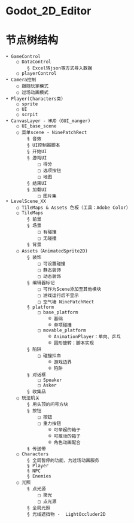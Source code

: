 # Godot_2D_Editor

# 节点树结构

  	• GameControl
		○ DataControl
			§ Excel转json等方式导入数据
		○ playerControl
	• Camera控制
		○ 跟随玩家模式
		○ 过场动画模式
	• Player(Characters类）
		○ sprite
		○ UI
		○ scrpit
	• CanvasLayer - HUD（GUI_manger)
		○ UI_base_scene
		○ 菜单scene - NinePatchRect
			§ 音效
			§ UI控制器脚本
			§ 开始UI
			§ 游戏UI
				□ 得分
				□ 选项按钮
				□ 地图
			§ 结束UI
			§ 加载UI
				□ 图片集
	• LevelScene_XX
		○ TileMaps & Assets 色板（工具：Adobe Color）
		○ TileMaps
			§ 前景
			§ 场景
				□ 有碰撞
				□ 无碰撞
			§ 背景
		○ Assets（AnimatedSprite2D)
			§ 装饰
				□ 可设置碰撞
				□ 静态装饰
				□ 动态装饰
			§ 编辑器标记
				□ 可作为Scene添加至其他模块
				□ 游戏运行后不显示
				□ 空气墙 NinePatchRect
			§ platform
				□ base_platform
					® 基础
					® 单项碰撞
				□ movable_platform
					® AnimationPlayer：单向、乒乓
					® 圆形旋转：脚本实现
			§ 陷阱
				□ 碰撞扣血
					® 游戏边界
					® 陷阱
			§ 对话框
				□ Speaker
				□ Asker
			§ 收集品
		○ 玩法机关
			§ 用头顶的问号方块
			§ 按钮
				□ 按钮
				□ 重力按钮
					® 可举起的箱子
					® 可推动的箱子
					® 角色动画配合
			§ 传送带
		○ Characters
			§ 全局暂停的功能，为过场动画服务
			§ Player
			§ NPC
			§ Enemies
		○ 光照
			§ 点光源
				□ 聚光
				□ 点光源
			§ 全局光照
			§ 光线遮挡物 -  LightOccluder2D
